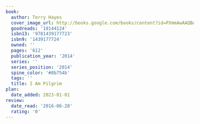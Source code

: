 ```yaml
---
book:
  author: Terry Hayes
  cover_image_url: http://books.google.com/books/content?id=PXmmAwAAQBAJ&printsec=frontcover&img=1&zoom=1&edge=curl&source=gbs_api
  goodreads: '18144124'
  isbn13: '9781439177723'
  isbn9: '1439177724'
  owned: ''
  pages: '612'
  publication_year: '2014'
  series: ''
  series_position: '2014'
  spine_color: '#8b754b'
  tags: ''
  title: I Am Pilgrim
plan:
  date_added: 2023-01-01
review:
  date_read: '2016-06-28'
  rating: '0'
---
```

